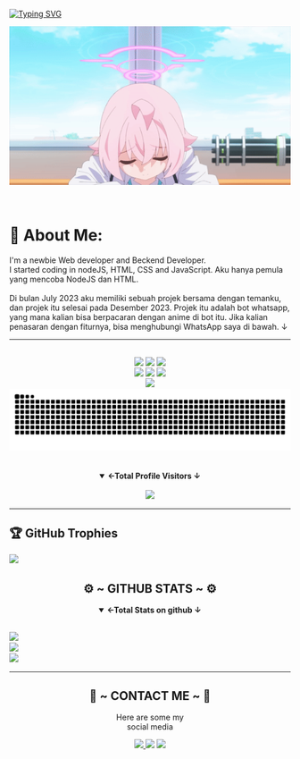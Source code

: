 [![Typing SVG](https://readme-typing-svg.herokuapp.com?color=%2336BCF7&lines=Hai+Terimakasih;Sudah+Datang+Ke+Bio+Github+Ku++↓)](https://github.com/SyariffH)<br>

<p align="center">
<img src="https://raw.githubusercontent.com/SyariffH/Media/main/Video/hoshino.gif" />
</p>
<p align="center">
<br>

# 💫 About Me:<br>
I'm a newbie Web developer and Beckend Developer.<br>I started coding in nodeJS, HTML, CSS and JavaScript. Aku hanya pemula yang mencoba NodeJS dan HTML.<br><br> Di bulan July 2023 aku memiliki sebuah projek bersama dengan temanku, dan projek itu selesai pada Desember 2023. Projek itu adalah bot whatsapp, yang mana kalian bisa berpacaran dengan anime di bot itu. Jika kalian penasaran dengan fiturnya, bisa menghubungi WhatsApp saya di bawah.  ↓

---
<br>
<div align="center">
  <img src="https://img.shields.io/badge/html5%20-%23E34F26.svg?&style=for-the-badge&logo=html&logoColor=white"/>
  <img src="https://img.shields.io/badge/javascript%20-%23323330.svg?&style=for-the-badge&logo=javascript&logoColor=%23F7DF1E"/>
  <img src="https://img.shields.io/badge/css3%20-%231572B6.svg?&style=for-the-badge&logo=css3&logoColor=white"/><br>
  <img src="https://img.shields.io/badge/Php%20-%234285F4.svg?&style=for-the-badge&logo=php&logoColor=lightblue"/>
  <img src="https://img.shields.io/badge/MongoDB-%234ea94b.svg?style=for-the-badge&logo=mongodb&logoColor=white"/>
  <img src="https://img.shields.io/badge/node.js%20-%2343853D.svg?&style=for-the-badge&logo=node.js&logoColor=white"/><br>
  <img src="https://img.shields.io/badge/git%20-%23F05033.svg?&style=for-the-badge&logo=git&logoColor=white"/>
</div>

<div align="center">
  <picture>
      <source
    media="(prefers-color-scheme: dark)"
      srcset="https://raw.githubusercontent.com/platane/snk/output/github-contribution-grid-snake-dark.svg"
      />
    <source
      media="(prefers-color-scheme: light)"
      srcset="https://raw.githubusercontent.com/xct007/xct007/output/github-contribution-grid-snake.svg"
      />
    <img
      alt="Snake"
      src="https://raw.githubusercontent.com/xct007/xct007/output/github-contribution-grid-snake.svg"
      />
  </picture>

</div>
<br><br>
<div align="center">
<details open>
<summary><b>←Total Profile Visitors ↓</b></summary>
<br>
<div style="width:80%">
<a href="https://visitcount.itsvg.in">
<img src="https://visitcount.itsvg.in/api?id=SyariffH&label=Profile%20Views&icon=0&pretty=true" width="300" height="">
</div>
</details> 
</div>
</a>

----

## 🏆 GitHub Trophies
![](https://github-profile-trophy.vercel.app/?username=SyariffH&theme=onedark)

<h2 align="center"> ⚙️ ~ GITHUB STATS ~ ⚙️ </h2>
<details open>
<summary align="center"><b>←Total Stats on github  ↓</b></summary>
<br>

![](https://github-readme-stats.vercel.app/api?username=SyariffH&theme=dark&show_icons=true&hide_border=false&include_all_commits=true&count_private=true)<br/>
![](https://github-readme-streak-stats.herokuapp.com/?user=SyariffH&theme=dark&hide_border=false)<br/>
![](https://github-readme-stats.vercel.app/api/top-langs/?username=SyariffH&theme=dark&hide_border=false&include_all_commits=true&count_private=true&layout=compact)

</details>

---

<h2 align="center"> 📝 ~ CONTACT ME ~ 📝 </h2>

<p align="center"> Here are some my <br>
social media</p>

<p align="center">
<a href="https://wa.me/6281953678883" target="_blank"><img src="https://img.shields.io/badge/Syll%20Takamiya-25D366?&style=for-the-badge&logo=whatsapp&logoColor=white"/>
<a href="https://tiktok.com/@syrff.h" target="_blank"><img src="https://img.shields.io/badge/-Noxx%20Catalyst-black?&style=for-the-badge&logo=Tiktok&logoColor=white"/></a>
<a href="https://www.instagram.com/syrff.h" target="_blank"><img src="https://img.shields.io/badge/-Syarzz-lightgrey?&style=for-the-badge&logo=Instagram&logoColor=white"/>
</p>
</div>
